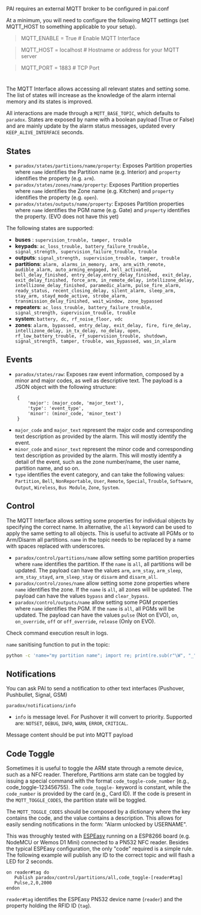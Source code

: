 PAI requires an external MQTT broker to be configured in pai.conf 

At a minimum, you will need to configure the following MQTT settings (set MQTT_HOST to something applicable to your setup).


> MQTT_ENABLE = True                      # Enable MQTT Interface

> MQTT_HOST = localhost                   # Hostname or address for your MQTT server

> MQTT_PORT = 1883                        # TCP Port


# 

The MQTT Interface allows accessing all relevant states and setting some. The list of states will increase as the knowledge of the alarm internal memory and its states is improved.

All interactions are made through a `MQTT_BASE_TOPIC`, which defaults to `paradox`. States are exposed by name with a boolean payload (True or False) and are mainly update by the alarm status messages, updated every `KEEP_ALIVE_INTERFACE` seconds.

## States
* `paradox/states/partitions/name/property`: Exposes Partition properties where `name` identifies the Partition name (e.g. Interior) and `property` identifies the property (e.g. `arm`).
* `paradox/states/zones/name/property`: Exposes Partition properties where `name` identifies the Zone name (e.g. Kitchen) and `property` identifies the property (e.g. `open`).
* `paradox/states/outputs/name/property`: Exposes Partition properties where `name` identifies the PGM name (e.g. Gate) and `property` identifies the property. (EVO does not have this yet)

The following states are supported:

* __buses__ : `supervision_trouble, tamper, trouble`
* __keypads__: `ac_loss_trouble, battery_failure_trouble, signal_strength, supervision_failure_trouble, trouble`
* __outputs__: `signal_strength, supervision_trouble, tamper, trouble`
* __partitions__: `alarm, alarms_in_memory, arm, arm_with_remote, audible_alarm, auto_arming_engaged, bell_activated, bell_delay_finished, entry_delay,entry_delay_finished, exit_delay, exit_delay_finished, force_arm, in_remote_delay, intellizone_delay, intellizone_delay_finished, paramedic_alarm, pulse_fire_alarm, ready_status, recent_closing_delay, silent_alarm, sleep_arm, stay_arm, stayd_mode_active, strobe_alarm, transmission_delay_finished, wait_window, zone_bypassed`
* __repeaters__: `ac_loss_trouble, battery_failure_trouble, signal_strength, supervision_trouble, trouble`
* __system__: `battery, dc, rf_noise_floor, vdc`
* __zones__: `alarm, bypassed, entry_delay, exit_delay, fire, fire_delay, intellizone_delay, in_tx_delay, no_delay, open, rf_low_battery_trouble, rf_supervision_trouble, shutdown, signal_strength, tamper, trouble, was_bypassed, was_in_alarm`

## Events
* `paradox/states/raw`: Exposes raw event information, composed by a minor and major codes, as well as descriptive text. The payload is a JSON object with the following structure:
```
    {
        'major': (major_code, 'major_text'),
        'type': 'event_type',
        'minor': (minor_code, 'minor_text')
    }

```
* `major_code`  and `major_text` represent the major code and corresponding text description as provided by the alarm. This will mostly identify the event.
* `minor_code`  and `minor_text` represent the minor code and corresponding text description as provided by the alarm. This will mostly identify a detail of the event, such as the zone number/name, the user name, partition name, and so on.
* `type` identifies the event category, and can take the following values: `Partition`, `Bell`, `NonReportable`, `User`, `Remote`, `Special`, `Trouble`, `Software`, `Output`, `Wireless`, `Bus Module`, `Zone`, `System`.


## Control

The MQTT Interface allows setting some properties for individual objects by specifying the correct name. In alternative, the `all` keyword can be used to apply the same setting to all objects. This is useful to activate all PGMs or to Arm/Disarm all partitions.
`name` in the topic needs to be replaced by a name with spaces replaced with underscores.

* `paradox/control/partitions/name` allow setting some partition properties where `name` identifies the partition. If the `name` is `all`, all partitions will be updated. The payload can have the values `arm`, `arm_stay`, `arm_sleep`, `arm_stay_stayd`,  `arm_sleep_stay` or `disarm` and `disarm_all`.
* `paradox/control/zones/name` allow setting some zone properties where `name` identifies the zone. If the `name` is `all`, all zones will be updated. The payload can have the values `bypass` and `clear_bypass`.
* `paradox/control/outputs/name` allow setting some PGM properties where `name` identifies the PGM. If the `name` is `all`, all PGMs will be updated. The payload can have the values `pulse` (Not on EVO), `on`, `on_override`, `off` or `off_override`, `release` (Only on EVO).

Check command execution result in logs.

`name` sanitising function to put in the topic:
```bash
python -c 'name="my partition name"; import re; print(re.sub(r"\W", "_", name).strip("_"))'
```

## Notifications

You can ask PAI to send a notification to other text interfaces (Pushover, Pushbullet, Signal, GSM)

`paradox/notifications/info`

* `info` is message level. For Pushover it will convert to priority. Supported are: `NOTSET`, `DEBUG`, `INFO`, `WARN`, `ERROR`, `CRITICAL`.

Message content should be put into MQTT payload

## Code Toggle

Sometimes it is useful to toggle the ARM state through a remote device, such as a NFC reader. Therefore, Partitions arm state can be toggled by issuing a special command with the format `code_toggle-code_number` (e.g., code_toggle-123456755). The `code_toggle-` keyword is constant, while the `code_number` is provided by the card (e.g., Card ID). If the code is present in the `MQTT_TOGGLE_CODES`, the partition state will be toggled.

The `MQTT_TOGGLE_CODES` should be composed by a dictionary where the key contains the code, and the value contains a description. This allows for easily sending notifications in the form: "Alarm unlocked by USERNAME".

This was throughly tested with [ESPEasy](https://www.letscontrolit.com/) running on a ESP8266 board (e.g. NodeMCU or Wemos D1 Mini) connected to a PN532 NFC reader.
Besides the typical ESPEasy configuration, the only "code" required is a simple rule. The following example will publish any ID to the correct topic and will flash a LED for 2 seconds.

```
on reader#tag do
   Publish paradox/control/partitions/all,code_toggle-[reader#tag]
   Pulse,2,0,2000
endon
```

`reader#tag` identifies the ESPEasy PN532 device name (`reader`) and the property holding the RFID ID (`tag`).